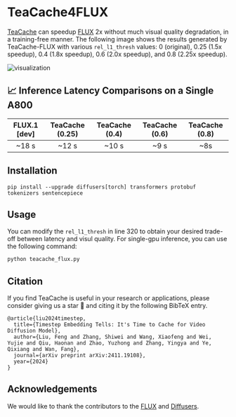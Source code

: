 <!-- ## **TeaCache4FLUX** -->
# TeaCache4FLUX

[TeaCache](https://github.com/LiewFeng/TeaCache) can speedup [FLUX](https://github.com/black-forest-labs/flux) 2x without much visual quality degradation, in a training-free manner.  The following image shows the results generated by TeaCache-FLUX with various `rel_l1_thresh` values: 0 (original), 0.25 (1.5x speedup), 0.4 (1.8x speedup), 0.6 (2.0x speedup), and 0.8 (2.25x speedup).

![visualization](../assets/TeaCache4FLUX.png)

## 📈 Inference Latency Comparisons on a Single A800


|      FLUX.1 [dev]       |        TeaCache (0.25)       |    TeaCache (0.4)    |     TeaCache (0.6)    |     TeaCache (0.8)    |
|:-----------------------:|:----------------------------:|:--------------------:|:---------------------:|:---------------------:|
|         ~18 s           |        ~12 s                 |     ~10 s            |       ~9 s             |       ~8s             |

## Installation

```shell
pip install --upgrade diffusers[torch] transformers protobuf tokenizers sentencepiece
```

## Usage

You can modify the `rel_l1_thresh` in line 320 to obtain your desired trade-off between latency and visul quality. For single-gpu inference, you can use the following command:

```bash
python teacache_flux.py
```

## Citation
If you find TeaCache is useful in your research or applications, please consider giving us a star 🌟 and citing it by the following BibTeX entry.

```
@article{liu2024timestep,
  title={Timestep Embedding Tells: It's Time to Cache for Video Diffusion Model},
  author={Liu, Feng and Zhang, Shiwei and Wang, Xiaofeng and Wei, Yujie and Qiu, Haonan and Zhao, Yuzhong and Zhang, Yingya and Ye, Qixiang and Wan, Fang},
  journal={arXiv preprint arXiv:2411.19108},
  year={2024}
}
```

## Acknowledgements

We would like to thank the contributors to the [FLUX](https://github.com/black-forest-labs/flux) and [Diffusers](https://github.com/huggingface/diffusers).
